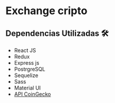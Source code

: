 # Exchange cripto

## Dependencias Utilizadas 🛠️

* React JS
* Redux
* Express js
* PostrgreSQL
* Sequelize
* Sass
* Material UI
* [API CoinGecko](https://www.coingecko.com/en/api)
